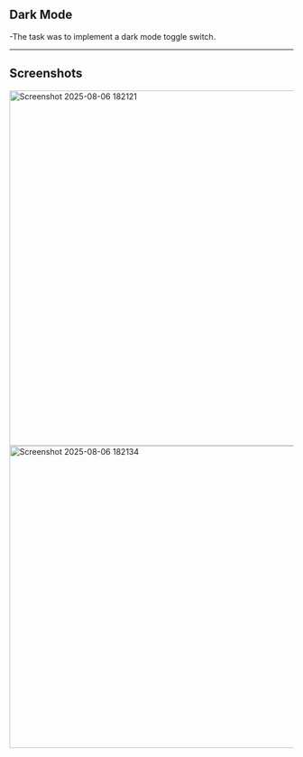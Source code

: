 ## Dark Mode

-The task was to implement a dark mode toggle switch.

---

## Screenshots

<img width="956" height="630" alt="Screenshot 2025-08-06 182121" src="https://github.com/user-attachments/assets/3712c6e7-9189-47d4-a6bf-e948543321e4" />
<img width="880" height="536" alt="Screenshot 2025-08-06 182134" src="https://github.com/user-attachments/assets/2bf4065b-8761-4ef1-8e52-b6f73dfff5e7" />

